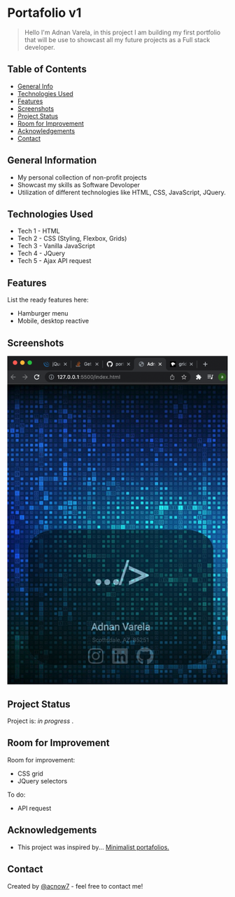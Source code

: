 # Portafolio v1

> Hello I'm Adnan Varela, in this project I am building my first portfolio that will be use to 
> showcast all my future projects as a Full stack developer. 

<!-- > Live demo [_here_](https://www.example.com).  -->

## Table of Contents
* [General Info](#general-information)
* [Technologies Used](#technologies-used)
* [Features](#features)
* [Screenshots](#screenshots)
* [Project Status](#project-status)
* [Room for Improvement](#room-for-improvement)
* [Acknowledgements](#acknowledgements)
* [Contact](#contact)



## General Information
- My personal collection of non-profit projects 
- Showcast my skills as Software Devoloper
- Utilization of different technologies like HTML, CSS, JavaScript, JQuery. 
<!-- You don't have to answer all the questions - just the ones relevant to your project. -->


## Technologies Used
- Tech 1 - HTML
- Tech 2 - CSS (Styling, Flexbox, Grids)
- Tech 3 - Vanilla JavaScript
- Tech 4 - JQuery
- Tech 5 - Ajax API request


## Features
List the ready features here:
- Hamburger menu
- Mobile, desktop reactive


## Screenshots
![Example screenshot](/screenshot.png)
<!-- screenshot of mainpage -->


## Project Status
Project is: _in progress_ . 


## Room for Improvement

Room for improvement:
- CSS grid
- JQuery selectors

To do:
- API request


## Acknowledgements

- This project was inspired by... [Minimalist portafolios.](https://www.wix.com/blog/creative/2020/03/best-portfolio-websites/?utm_source=google&utm_medium=cpc&utm_campaign=12188669214^114296906861&experiment_id=^^530595868227^^_DSA&gclid=CjwKCAiA3L6PBhBvEiwAINlJ9I8wWJRcPE4hN0aBZG3JQJ2bq_17r_qPNUxW5IqfA0gtesQDnXwHJBoCL8sQAvD_BwE) 


## Contact
Created by [@acnow7](acvarela77@gmail.com) - feel free to contact me!
